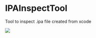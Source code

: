 IPAInspectTool
==============

Tool to inspect .ipa file created from xcode


![](https://raw.github.com/wpsteak/IPAInspectTool/master/screenshot.png)
